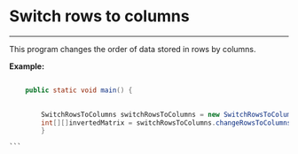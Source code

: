 # Switch rows to columns
***

This program changes the order of data stored in rows by columns.

**Example:**

````java

    public static void main() {

        
        SwitchRowsToColumns switchRowsToColumns = new SwitchRowsToColumns();
        int[][]invertedMatrix = switchRowsToColumns.changeRowsToColumns(originalMatrix);
        }

```